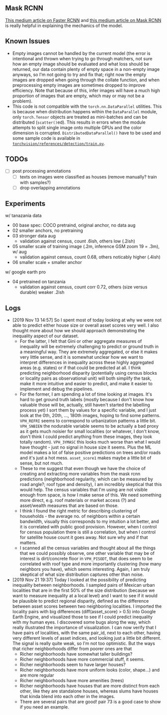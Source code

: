 ## Mask RCNN

[This medium article on Faster RCNN](https://medium.com/@fractaldle/guide-to-build-faster-rcnn-in-pytorch-95b10c273439) and [this medium article on Mask RCNN](https://medium.com/@fractaldle/mask-r-cnn-unmasked-c029aa2f1296) is really helpful in explaining the mechanics of the model.

## Known Issues

* Empty images cannot be handled by the current model (the error is intentional and thrown when trying to go through matchers, not sure how an empty image should be evaluated and what loss should be returned, our data contain plenty of empty space in a non-empty image anyways, so I'm not going to try and fix that; right now the empty images are dropped when going through the collate function, and when preprocessing empty images are sometimes dropped to improve efficiency. Note that because of this, infer images will have a much high proportion of images that are empty, which may or may not be a problem).
* This code is not compatible with the `torch.nn.DataParallel` utilities. This is because when distribution happens within the `DataParallel` module, only `torch.Tensor` objects are treated as mini-batches and can be distributed (`scatter()`ed). This results in errors when the module attempts to split single image onto multiple GPUs and the color dimension is corrupted. `DistributedDataParallel()` have to be used and some sample code is available in [`torchvision/references/detection/train.py`](https://github.com/pytorch/vision/blob/master/references/detection/train.py).

## TODOs

- [ ] post processing annotations
    - [ ] texts on images were classified as houses (remove manually? train with samples?)
    - [ ] drop overlapping annotations

## Experiments

w/ tanazania data
- 00 base spec: COCO pretraind, original anchor, no data aug
- 02 smaller anchors, no pretraining
- 03 stronger data aug
    - validation against census, count .6ish, others low (.2ish)
- 05 smaller scale of training image (.2m, inference GSM zoom 19 = .3m), w/ aug
    - validation against census, count 0.68, others noticably higher (.4ish)
- 06 smaller scale + smaller anchor

w/ google earth pro
- 04 pretrained on tanzania
    - validation against census, count corr 0.72, others (size versus durable) weaker .2ish

## Logs

- [2019 Nov 13 14:57] So I spent most of today looking at why we were not able to predict either house size or overall asset scores very well. I also thought more about how we should approach demonstrating the inequality aspect of our dataset.
    - For the latter, I felt that Gini or other aggregate measures of inequality will be extremely challenging to predict or ground truth in a meaningful way. They are extremely aggregated, or else it makes very little sense, and it is somewhat unclear how we want to interpret differences in inequality across these highly aggregated areas (e.g. states) or if that could be predicted at all. I think predicting neighborhood disparity (potentially using census blocks or locality pairs as observational unit) will both simplify the task, make it more intuitive and easier to predict, and make it easier to implement and debug the pipelines.
    - For the former, I am spending a lot of time looking at images. It's hard to get ground truth labels (mostly because I don't know how valuable those will be, actually, still haven't started the labelling process yet) I sort them by values for a specific variable, and I just look at the 0th, 20th, ..., 180th images, hoping to find some patterns. `VPH_REFRI` seems to correspond to urbanization patterns a little bit. `VPH_SNBIEN` the nodurable variable seems to be actually a bad proxy as it gets much noisier for small localities (or whatever, I don't know, don't think I could predict anything from these images, they look totally random). `VPH_3YMASC` this looks much worse than what I would have thought - just no signal in house size it seems. Plus the ML model makes a lot of false positive predictions on trees and/or roads and it's just a hot mess. `asset_score1` makes maybe a little bit of sense, but not much.
    - These to me suggest that even though we have the choice of creating and extracting more variables from the mask rcnn predictions (neighborhood regularity, which can be measured by road angle?; roof type and density), I am incredibly skeptical that this would help. The census variables that I'm using are not visible enough from space, is how I make sense of this. We need something more direct, e.g. roof materials or market access (?) and asset/wealth measures that are based on those.
    - I think I found the right metric for describing clustering of households - the average no. of neighbors within a certain bandwidth, visually this corresponds to my intuition a lot better, and it is correlated with public good provision. However, when I control for census population there is still a correlation, but when I control for satellite house count it goes away. Not sure why and if that matters.
    - I scanned all the census variables and thought about all the things that we could possibly observe, one other variable that may be of interest is dirt/concrete floor in `VPH_PISODT`, that does seem to be correlated with roof type and more importantly clustering (how many neighbors you have), which seems interesting. Again, I am truly skeptical of what size distribution captures other than noise.
- [2019 Nov 21 19:37] Today I looked at the possibility of predicting inequality between neighborhoods. I sampled pairs of Mexican urban localities that are in the first 50% of the size distribution (because we want to measure inequality at a local level) and I want to see if it would be plausible to predict regional disparity, defined as the difference between asset scores between two neighboring localities. I imported the locality pairs with big differences (diff(asset_score) > 0.5) into Google Earth Engine, and visualized those to see if I could predict inequality with my human eyes. I discovered some bugs along the way, which really illustrated the importance of visualization. I can now verify that I have pairs of localities, with the same pair_id, next to each other, having very different levels of asset indices, and looking just a little bit different. The signal is really quite weak, so I'm not too optimistic. But the ways that richer neighborhoods differ from poorer ones are that
    - Richer neighborhoods have somewhat taller buildings?
    - Richer neighborhoods have more commercial stuff, it seems.
    - Richer neighborhoods seem to have larger houses?
    - Richer neighborhoods have more uniform looks (color, shape...) and are more regular
    - Richer neighborhoods have more amenities (trees)
    - Richer neighborhoods have houses that are more distinct from each other, like they are standalone houses, whereas slums have houses that kinda blend into each other in the images.
    - There are several pairs that are good! pair 73 is a good case to show if you need an example.
